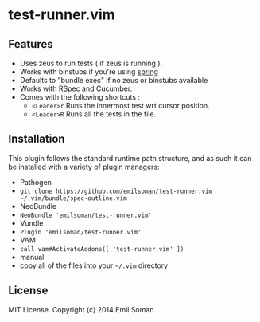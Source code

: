 test-runner.vim
===============

## Features

* Uses zeus to run tests ( if zeus is running ).
* Works with binstubs if you're using [spring](https://github.com/rails/spring)
* Defaults to "bundle exec" if no zeus or binstubs available
* Works with RSpec and Cucumber.
* Comes with the following shortcuts :
  * `<Leader>r` Runs the innermost test wrt cursor position.
  * `<Leader>R` Runs all the tests in the file.



## Installation

This plugin follows the standard runtime path structure, and as such it can be installed with a variety of plugin managers:

*  Pathogen
  *  `git clone https://github.com/emilsoman/test-runner.vim ~/.vim/bundle/spec-outline.vim`
*  NeoBundle
  *  `NeoBundle 'emilsoman/test-runner.vim'`
*  Vundle
  *  `Plugin 'emilsoman/test-runner.vim'`
*  VAM
  *  `call vam#ActivateAddons([ 'test-runner.vim' ])`
*  manual
  *  copy all of the files into your `~/.vim` directory


## License

MIT License. Copyright (c) 2014 Emil Soman
